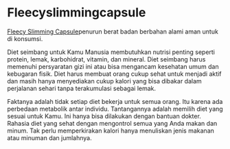 # Fleecyslimmingcapsule
<a href="http://fleecyslimmingcapsule.org/">Fleecy Slimming Capsule</a>penurun berat badan berbahan alami aman untuk di konsumsi.

Diet seimbang untuk Kamu
Manusia membutuhkan nutrisi penting seperti protein, lemak, karbohidrat, vitamin, dan mineral. Diet seimbang harus memenuhi persyaratan gizi ini atau bisa mengancam kesehatan umum dan kebugaran fisik. Diet harus membuat orang cukup sehat untuk menjadi aktif dan masih hanya menyediakan cukup kalori yang bisa dibakar dalam perjalanan sehari tanpa terakumulasi sebagai lemak.

Faktanya adalah tidak setiap diet bekerja untuk semua orang. Itu karena ada perbedaan metabolik antar individu. Tantangannya adalah memilih diet yang sesuai untuk Kamu. Ini hanya bisa dilakukan dengan bantuan dokter.
Rahasia diet yang sehat dengan mengontrol semua yang Anda makan dan minum. Tak perlu memperkirakan kalori hanya menuliskan jenis makanan atau minuman dan jumlahnya.
